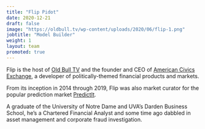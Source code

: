 ```yaml
---
title: "Flip Pidot"
date: 2020-12-21
draft: false
image: "https://oldbull.tv/wp-content/uploads/2020/06/flip-1.png"
jobtitle: "Model Builder"
weight: 1
layout: team
promoted: true
---
```


Flip is the host of [Old Bull TV](https://oldbull.tv) and the founder and CEO of [American Civics Exchange](http://amciv.com/), a developer of politically-themed financial products and markets.

From its inception in 2014 through 2019, Flip was also market curator for the popular prediction market [PredictIt](https://predictit.org).

A graduate of the University of Notre Dame and UVA’s Darden Business School, he’s a Chartered Financial Analyst and some time ago dabbled in asset management and corporate fraud investigation.